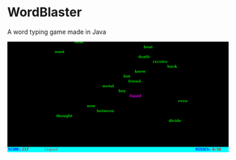 # WordBlaster
A word typing game made in Java

![demo image](https://raw.githubusercontent.com/Shink0/WordBlaster/master/images/demo.png)
